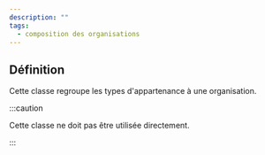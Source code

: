 ```yaml
---
description: ""
tags:
  - composition des organisations
---
```


## Définition

Cette classe regroupe les types d'appartenance à une organisation.

:::caution

Cette classe ne doit pas être utilisée directement.

:::